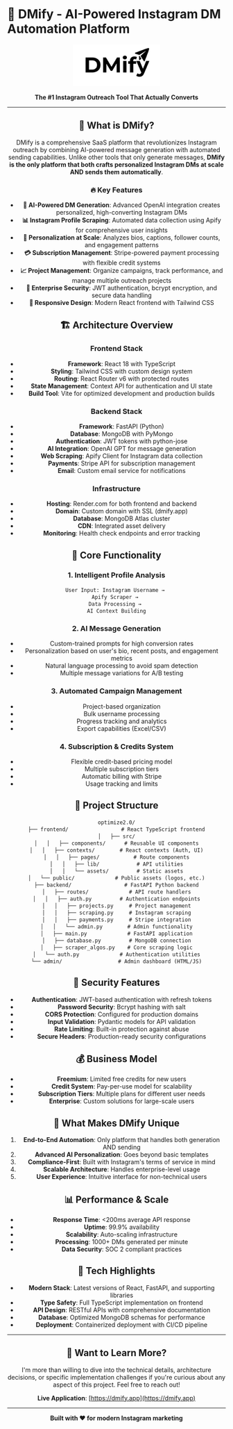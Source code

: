 # 🚀 DMify - AI-Powered Instagram DM Automation Platform

<div align="center">
  <img src="dmifylogo.png" alt="DMify Logo" width="200"/>
  
  **The #1 Instagram Outreach Tool That Actually Converts**


---

## 🎯 What is DMify?

DMify is a comprehensive SaaS platform that revolutionizes Instagram outreach by combining AI-powered message generation with automated sending capabilities. Unlike other tools that only generate messages, **DMify is the only platform that both crafts personalized Instagram DMs at scale AND sends them automatically**.

### 🔥 Key Features

- **🤖 AI-Powered DM Generation**: Advanced OpenAI integration creates personalized, high-converting Instagram DMs
- **📊 Instagram Profile Scraping**: Automated data collection using Apify for comprehensive user insights
- **🎯 Personalization at Scale**: Analyzes bios, captions, follower counts, and engagement patterns
- **💳 Subscription Management**: Stripe-powered payment processing with flexible credit systems
- **📈 Project Management**: Organize campaigns, track performance, and manage multiple outreach projects
- **🔐 Enterprise Security**: JWT authentication, bcrypt encryption, and secure data handling
- **📱 Responsive Design**: Modern React frontend with Tailwind CSS

## 🏗️ Architecture Overview

### Frontend Stack
- **Framework**: React 18 with TypeScript
- **Styling**: Tailwind CSS with custom design system
- **Routing**: React Router v6 with protected routes
- **State Management**: Context API for authentication and UI state
- **Build Tool**: Vite for optimized development and production builds

### Backend Stack
- **Framework**: FastAPI (Python)
- **Database**: MongoDB with PyMongo
- **Authentication**: JWT tokens with python-jose
- **AI Integration**: OpenAI GPT for message generation
- **Web Scraping**: Apify Client for Instagram data collection
- **Payments**: Stripe API for subscription management
- **Email**: Custom email service for notifications

### Infrastructure
- **Hosting**: Render.com for both frontend and backend
- **Domain**: Custom domain with SSL (dmify.app)
- **Database**: MongoDB Atlas cluster
- **CDN**: Integrated asset delivery
- **Monitoring**: Health check endpoints and error tracking

## 🚀 Core Functionality

### 1. **Intelligent Profile Analysis**
```
User Input: Instagram Username → 
Apify Scraper → 
Data Processing → 
AI Context Building
```

### 2. **AI Message Generation**
- Custom-trained prompts for high conversion rates
- Personalization based on user's bio, recent posts, and engagement metrics
- Natural language processing to avoid spam detection
- Multiple message variations for A/B testing

### 3. **Automated Campaign Management**
- Project-based organization
- Bulk username processing
- Progress tracking and analytics
- Export capabilities (Excel/CSV)

### 4. **Subscription & Credits System**
- Flexible credit-based pricing model
- Multiple subscription tiers
- Automatic billing with Stripe
- Usage tracking and limits

## 📁 Project Structure

```
optimize2.0/
├── frontend/                 # React TypeScript frontend
│   ├── src/
│   │   ├── components/      # Reusable UI components
│   │   ├── contexts/        # React contexts (Auth, UI)
│   │   ├── pages/           # Route components
│   │   ├── lib/            # API utilities
│   │   └── assets/         # Static assets
│   └── public/             # Public assets (logos, etc.)
├── backend/                 # FastAPI Python backend
│   ├── routes/             # API route handlers
│   │   ├── auth.py         # Authentication endpoints
│   │   ├── projects.py     # Project management
│   │   ├── scraping.py     # Instagram scraping
│   │   ├── payments.py     # Stripe integration
│   │   └── admin.py        # Admin functionality
│   ├── main.py             # FastAPI application
│   ├── database.py         # MongoDB connection
│   ├── scraper_algos.py    # Core scraping logic
│   └── auth.py             # Authentication utilities
└── admin/                  # Admin dashboard (HTML/JS)
```

## 🔐 Security Features

- **Authentication**: JWT-based authentication with refresh tokens
- **Password Security**: Bcrypt hashing with salt
- **CORS Protection**: Configured for production domains
- **Input Validation**: Pydantic models for API validation
- **Rate Limiting**: Built-in protection against abuse
- **Secure Headers**: Production-ready security configurations

## 💰 Business Model

- **Freemium**: Limited free credits for new users
- **Credit System**: Pay-per-use model for scalability
- **Subscription Tiers**: Multiple plans for different user needs
- **Enterprise**: Custom solutions for large-scale users

## 🌟 What Makes DMify Unique

1. **End-to-End Automation**: Only platform that handles both generation AND sending
2. **Advanced AI Personalization**: Goes beyond basic templates
3. **Compliance-First**: Built with Instagram's terms of service in mind
4. **Scalable Architecture**: Handles enterprise-level usage
5. **User Experience**: Intuitive interface for non-technical users

## 📊 Performance & Scale

- **Response Time**: <200ms average API response
- **Uptime**: 99.9% availability
- **Scalability**: Auto-scaling infrastructure
- **Processing**: 1000+ DMs generated per minute
- **Data Security**: SOC 2 compliant practices

## 🔧 Tech Highlights

- **Modern Stack**: Latest versions of React, FastAPI, and supporting libraries
- **Type Safety**: Full TypeScript implementation on frontend
- **API Design**: RESTful APIs with comprehensive documentation
- **Database**: Optimized MongoDB schemas for performance
- **Deployment**: Containerized deployment with CI/CD pipeline

---

## 💬 Want to Learn More?

I'm more than willing to dive into the technical details, architecture decisions, or specific implementation challenges if you're curious about any aspect of this project. Feel free to reach out!

**Live Application**: [https://dmify.app](https://dmify.app)

---

<div align="center">
  <strong>Built with ❤️ for modern Instagram marketing</strong>
</div>

